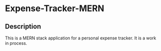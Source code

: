 # Expense-Tracker-MERN

## Description
This is a MERN stack application for a personal expense tracker.  It is a work in process.
